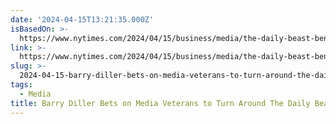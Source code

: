```yaml
---
date: '2024-04-15T13:21:35.000Z'
isBasedOn: >-
  https://www.nytimes.com/2024/04/15/business/media/the-daily-beast-ben-sherwood-joanna-coles.html
link: >-
  https://www.nytimes.com/2024/04/15/business/media/the-daily-beast-ben-sherwood-joanna-coles.html
slug: >-
  2024-04-15-barry-diller-bets-on-media-veterans-to-turn-around-the-daily-beast-the-ne
tags:
  - Media
title: Barry Diller Bets on Media Veterans to Turn Around The Daily Beast - The Ne
---
```


